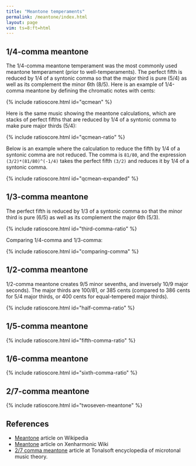 ```yaml
---
title: "Meantone temperaments"
permalink: /meantone/index.html
layout: page
vim: ts=8:ft=html
---
```


<h2 data-sidebar="1/4-comma"> 1/4-comma meantone </h2>

The 1/4-comma meantone temperament was the most commonly used
meantone temperament (prior to well-temperaments).  The perfect
fifth is reduced by 1/4 of a syntonic comma so that the major third
is pure (5/4) as well as its complement the minor 6th (8/5).  Here
is an example of 1/4-comma meantone by defining the chromatic notes
with cents:

{% include ratioscore.html id="qcmean" %}
<script type="application/x-ratioscore" id="qcmean">
!!!OTL: 1/4-comma meantone
**dtime	**ratio	**ratio	**ratio
*MM60	*Icemba	*Icemba	*Icemba
*	*ref:D3	*ref:D3	*ref:D3
1	m00	.	.
1	m02	.	.
1	m04	.	.
1	m05	.	.
1	m07	.	.
1	m09	.	.
1	m11	.	.
2	m00*2	.	.
1	0	.	.
1	m00	m04	m07
1	m02	m05	m09
1	m04	m07	m11
1	m05	m09	m00*2
!! out of tune:
2	m06	m10	m01*2
*-	*-	*-	*-
!!!RDF**ratio: m00 = 0c
!!!RDF**ratio: m01 = 117.1c
!!!RDF**ratio: m02 = 193.2c
!!!RDF**ratio: m03 = 310.3c
!!!RDF**ratio: m04 = 386.3c
!!!RDF**ratio: m05 = 503.4c
!!!RDF**ratio: m06 = 579.5c
!!!RDF**ratio: m07 = 696.6c
!!!RDF**ratio: m08 = 813.7c
!!!RDF**ratio: m09 = 889.7c
!!!RDF**ratio: m10 = 1006.8c
!!!RDF**ratio: m11 = 1082.9c
</script>

Here is the same music showing the meantone calculations, which are
stacks of perfect fifths that are reduced by 1/4 of a syntonic comma to
make pure major thirds (5/4):

{% include ratioscore.html id="qcmean-ratio" %}
<script type="application/x-ratioscore" id="qcmean-ratio">
!!!OTL: 1/4-comma meantone
**dtime	**ratio	**ratio	**ratio
*MM60	*Icemba	*Icemba	*Icemba
*	*ref:D3	*ref:D3	*ref:D3
1	m00	.	.
1	m02	.	.
1	m04	.	.
1	m05	.	.
1	m07	.	.
1	m09	.	.
1	m11	.	.
2	m00*2	.	.
1	0	.	.
1	m00	m04	m07
1	m02	m05	m09
1	m04	m07	m11
1	m05	m09	m00*2
!! out of tune:
2	m06	m10	m01*2
*-	*-	*-	*-
!!!RDF**ratio: x   = 5^(1/4)
!!!RDF**ratio: m01 = x^-5 * 2^ 3
!!!RDF**ratio: m08 = x^-4 * 2^ 3
!!!RDF**ratio: m03 = x^-3 * 2^ 2
!!!RDF**ratio: m10 = x^-2 * 2^ 2
!!!RDF**ratio: m05 = x^-1 * 2^ 1
!!!RDF**ratio: m00 = x^ 0 * 2^ 0
!!!RDF**ratio: m07 = x^ 1 * 2^ 0
!!!RDF**ratio: m02 = x^ 2 * 2^-1
!!!RDF**ratio: m09 = x^ 3 * 2^-1
!!!RDF**ratio: m04 = x^ 4 * 2^-2
!!!RDF**ratio: m11 = x^ 5 * 2^-2
!!!RDF**ratio: m06 = x^ 6 * 2^-3
</script>


Below is an example where the calculation to reduce the fifth by
1/4 of a syntonic comma are not reduced.  The comma is `81/80`, and
the expression `(3/2)*(81/80)^(-1/4)` takes the perfect fifth `(3/2)`
and reduces it by 1/4 of a syntonic comma.

{% include ratioscore.html id="qcmean-expanded" %}
<script type="application/x-ratioscore" id="qcmean-expanded">
!!!OTL: 1/4-comma meantone
**dtime	**ratio	**ratio	**ratio
*MM60	*Icemba	*Icemba	*Icemba
*	*ref:D3	*ref:D3	*ref:D3
1	m00	.	.
1	m02	.	.
1	m04	.	.
1	m05	.	.
1	m07	.	.
1	m09	.	.
1	m11	.	.
2	m00*2	.	.
1	0	.	.
1	m00	m04	m07
1	m02	m05	m09
1	m04	m07	m11
1	m05	m09	m00*2
!! out of tune:
2	m06	m10	m01*2
*-	*-	*-	*-
!!!RDF**ratio: x   = (3/2)*(81/80)^(-1/4)
!!!RDF**ratio: m01 = x^-5 * 2^ 3
!!!RDF**ratio: m08 = x^-4 * 2^ 3
!!!RDF**ratio: m03 = x^-3 * 2^ 2
!!!RDF**ratio: m10 = x^-2 * 2^ 2
!!!RDF**ratio: m05 = x^-1 * 2^ 1
!!!RDF**ratio: m00 = x^ 0 * 2^ 0
!!!RDF**ratio: m07 = x^ 1 * 2^ 0
!!!RDF**ratio: m02 = x^ 2 * 2^-1
!!!RDF**ratio: m09 = x^ 3 * 2^-1
!!!RDF**ratio: m04 = x^ 4 * 2^-2
!!!RDF**ratio: m11 = x^ 5 * 2^-2
!!!RDF**ratio: m06 = x^ 6 * 2^-3

</script>


<h2 data-sidebar="1/3-comma"> 1/3-comma meantone </h2>

The perfect fifth is reduced by 1/3 of a syntonic comma so that the minor third
is pure (6/5) as well as its complement the major 6th (5/3).

{% include ratioscore.html id="third-comma-ratio" %}
<script type="application/x-ratioscore" id="third-comma-ratio">
!!!OTL: 1/3-comma meantone
**dtime	**ratio	**ratio	**ratio
*MM60	*Icemba	*Icemba	*Icemba
*	*ref:D3	*ref:D3	*ref:D3
1	m00	.	.
1	m02	.	.
1	m03	.	.
1	m05	.	.
1	m07	.	.
1	m08	.	.
1	m11	.	.
2	m00*2	.	.
1	0	.	.
1	m00	m03	m07
1	m02	m05	m09
1	m04	m07	m11
1	m05	m08	m00*2
!! out of tune:
2	m06	m09	m01*2
*-	*-	*-	*-
!!!RDF**ratio: x   = (3/2)*(81/80)^(-1/3)
!!!RDF**ratio: m01 = x^-5 * 2^ 3
!!!RDF**ratio: m08 = x^-4 * 2^ 3
!!!RDF**ratio: m03 = x^-3 * 2^ 2
!!!RDF**ratio: m10 = x^-2 * 2^ 2
!!!RDF**ratio: m05 = x^-1 * 2^ 1
!!!RDF**ratio: m00 = x^ 0 * 2^ 0
!!!RDF**ratio: m07 = x^ 1 * 2^ 0
!!!RDF**ratio: m02 = x^ 2 * 2^-1
!!!RDF**ratio: m09 = x^ 3 * 2^-1
!!!RDF**ratio: m04 = x^ 4 * 2^-2
!!!RDF**ratio: m11 = x^ 5 * 2^-2
!!!RDF**ratio: m06 = x^ 6 * 2^-3
</script>


Comparing 1/4-comma and 1/3-comma:

{% include ratioscore.html id="comparing-comma" %}
<script type="application/x-ratioscore" id="comparing-comma">
!!!OTL: 1/4-comma and 1/3-comma meantone comparison
**dtime	**ratio	**ratio
*MM60	*Iclars	*Iclars
*	*ref:D3	*ref:D3
!! First 1/4-comma meantone major scale:
1	m400	.
1	m402	.
1	m404	.
1	m405	.
1	m407	.
1	m409	.
1	m411	.
2	m400*2	.
1	0	.
!! Then 1/3-comma meantone major scale:
1	.	m300
1	.	m302
1	.	m304
1	.	m305
1	.	m307
1	.	m309
1	.	m311
2	.	m300*2
1	0	.
!! Then playing both meantone scales at the same time:
*MM30	*	*
1	m400	m300
1	m402	m302
1	m404	m304
1	m405	m305
1	m407	m307
1	m409	m309
1	m411	m311
2	m400*2	m300*2
*-	*-	*-
!! 1/4-comma meantone:
!!!RDF**ratio: x   = (3/2)*(81/80)^(-1/4)
!!!RDF**ratio: m401 = x^-5 * 2^ 3
!!!RDF**ratio: m408 = x^-4 * 2^ 3
!!!RDF**ratio: m403 = x^-3 * 2^ 2
!!!RDF**ratio: m410 = x^-2 * 2^ 2
!!!RDF**ratio: m405 = x^-1 * 2^ 1
!!!RDF**ratio: m400 = x^ 0 * 2^ 0
!!!RDF**ratio: m407 = x^ 1 * 2^ 0
!!!RDF**ratio: m402 = x^ 2 * 2^-1
!!!RDF**ratio: m409 = x^ 3 * 2^-1
!!!RDF**ratio: m404 = x^ 4 * 2^-2
!!!RDF**ratio: m411 = x^ 5 * 2^-2
!!!RDF**ratio: m406 = x^ 6 * 2^-3
!! 1/3-comma meantone:
!!!RDF**ratio: y   = (3/2)*(81/80)^(-1/3)
!!!RDF**ratio: m301 = y^-5 * 2^ 3
!!!RDF**ratio: m308 = y^-4 * 2^ 3
!!!RDF**ratio: m303 = y^-3 * 2^ 2
!!!RDF**ratio: m310 = y^-2 * 2^ 2
!!!RDF**ratio: m305 = y^-1 * 2^ 1
!!!RDF**ratio: m300 = y^ 0 * 2^ 0
!!!RDF**ratio: m307 = y^ 1 * 2^ 0
!!!RDF**ratio: m302 = y^ 2 * 2^-1
!!!RDF**ratio: m309 = y^ 3 * 2^-1
!!!RDF**ratio: m304 = y^ 4 * 2^-2
!!!RDF**ratio: m311 = y^ 5 * 2^-2
!!!RDF**ratio: m306 = y^ 6 * 2^-3
</script>

<h2 data-sidebar="1/2-comma"> 1/2-comma meantone </h2>

1/2-comma meantone creates 9/5 minor sevenths, and inversely 10/9
major seconds).  The major thirds are 100/81, or 385 cents (compared
to 386 cents for 5/4 major thirds, or 400 cents for equal-tempered
major thirds).

{% include ratioscore.html id="half-comma-ratio" %}
<script type="application/x-ratioscore" id="half-comma-ratio">
!!!OTL: 1/3-comma meantone
**dtime	**ratio	**ratio	**ratio
*MM60	*Icemba	*Icemba	*Icemba
*	*ref:D3	*ref:D3	*ref:D3
1	m00	.	.
1	m02	.	.
1	m04	.	.
1	m05	.	.
1	m07	.	.
1	m09	.	.
1	m11	.	.
2	m00*2	.	.
1	0	.	.
1	m00	m04	m07
1	m02	m06	m09
1	m04	m08	m11
1	m05	m09	m00*2
2	m06	m10	m01*2
*-	*-	*-	*-
!!!RDF**ratio: x   = (3/2)*(81/80)^(-1/2)
!!!RDF**ratio: m01 = x^-5 * 2^ 3
!!!RDF**ratio: m08 = x^-4 * 2^ 3
!!!RDF**ratio: m03 = x^-3 * 2^ 2
!!!RDF**ratio: m10 = x^-2 * 2^ 2
!!!RDF**ratio: m05 = x^-1 * 2^ 1
!!!RDF**ratio: m00 = x^ 0 * 2^ 0
!!!RDF**ratio: m07 = x^ 1 * 2^ 0
!!!RDF**ratio: m02 = x^ 2 * 2^-1
!!!RDF**ratio: m09 = x^ 3 * 2^-1
!!!RDF**ratio: m04 = x^ 4 * 2^-2
!!!RDF**ratio: m11 = x^ 5 * 2^-2
!!!RDF**ratio: m06 = x^ 6 * 2^-3
</script>

<h2> 1/5-comma meantone </h2>

{% include ratioscore.html id="fifth-comma-ratio" %}
<script type="application/x-ratioscore" id="fifth-comma-ratio">
!!!OTL: 1/5-comma meantone
**dtime	**ratio	**ratio	**ratio
*MM60	*Icemba	*Icemba	*Icemba
*	*ref:D3	*ref:D3	*ref:D3
1	m00	.	.
1	m02	.	.
1	m03	.	.
1	m05	.	.
1	m07	.	.
1	m08	.	.
1	m11	.	.
2	m00*2	.	.
1	0	.	.
1	m00	m03	m07
1	m02	m05	m09
1	m04	m07	m11
1	m05	m08	m00*2
!! out of tune:
2	m06	m09	m01*2
*-	*-	*-	*-
!!!RDF**ratio: x   = (3/2)*(81/80)^(-1/5)
!!!RDF**ratio: m01 = x^-5 * 2^ 3
!!!RDF**ratio: m08 = x^-4 * 2^ 3
!!!RDF**ratio: m03 = x^-3 * 2^ 2
!!!RDF**ratio: m10 = x^-2 * 2^ 2
!!!RDF**ratio: m05 = x^-1 * 2^ 1
!!!RDF**ratio: m00 = x^ 0 * 2^ 0
!!!RDF**ratio: m07 = x^ 1 * 2^ 0
!!!RDF**ratio: m02 = x^ 2 * 2^-1
!!!RDF**ratio: m09 = x^ 3 * 2^-1
!!!RDF**ratio: m04 = x^ 4 * 2^-2
!!!RDF**ratio: m11 = x^ 5 * 2^-2
!!!RDF**ratio: m06 = x^ 6 * 2^-3
</script>

<h2> 1/6-comma meantone </h2>

{% include ratioscore.html id="sixth-comma-ratio" %}
<script type="application/x-ratioscore" id="sixth-comma-ratio">
!!!OTL: 1/6-comma meantone
**dtime	**ratio	**ratio	**ratio
*MM60	*Icemba	*Icemba	*Icemba
*	*ref:D3	*ref:D3	*ref:D3
1	m00	.	.
1	m02	.	.
1	m03	.	.
1	m05	.	.
1	m07	.	.
1	m08	.	.
1	m11	.	.
2	m00*2	.	.
1	0	.	.
1	m00	m03	m07
1	m02	m05	m09
1	m04	m07	m11
1	m05	m08	m00*2
!! out of tune:
2	m06	m09	m01*2
*-	*-	*-	*-
!!!RDF**ratio: x   = (3/2)*(81/80)^(-1/6)
!!!RDF**ratio: m01 = x^-5 * 2^ 3
!!!RDF**ratio: m08 = x^-4 * 2^ 3
!!!RDF**ratio: m03 = x^-3 * 2^ 2
!!!RDF**ratio: m10 = x^-2 * 2^ 2
!!!RDF**ratio: m05 = x^-1 * 2^ 1
!!!RDF**ratio: m00 = x^ 0 * 2^ 0
!!!RDF**ratio: m07 = x^ 1 * 2^ 0
!!!RDF**ratio: m02 = x^ 2 * 2^-1
!!!RDF**ratio: m09 = x^ 3 * 2^-1
!!!RDF**ratio: m04 = x^ 4 * 2^-2
!!!RDF**ratio: m11 = x^ 5 * 2^-2
!!!RDF**ratio: m06 = x^ 6 * 2^-3
</script>


<h2 data-sidebar="2/7-comma"> 2/7-comma meantone </h2>

{% include ratioscore.html id="twoseven-meantone" %}
<script type="application/x-ratioscore" id="twoseven-meantone">
!!!OTL: 2/7-comma meantone
**dtime	**ratio	**ratio	**ratio
*MM60	*Icemba	*Icemba	*Icemba
*	*ref:D3	*ref:D3	*ref:D3
1	m00	.	.
1	m02	.	.
1	m04	.	.
1	m05	.	.
1	m07	.	.
1	m09	.	.
1	m11	.	.
2	m00*2	.	.
1	0	.	.
1	m00	m04	m07
1	m02	m05	m09
1	m04	m07	m11
1	m05	m09	m00*2
!! out of tune:
2	m06	m10	m01*2
*-	*-	*-	*-
!!!RDF**ratio: x   = (3/2)*(81/80)^(-2/7)
!!!RDF**ratio: m01 = x^-5 * 2^ 3
!!!RDF**ratio: m08 = x^-4 * 2^ 3
!!!RDF**ratio: m03 = x^-3 * 2^ 2
!!!RDF**ratio: m10 = x^-2 * 2^ 2
!!!RDF**ratio: m05 = x^-1 * 2^ 1
!!!RDF**ratio: m00 = x^ 0 * 2^ 0
!!!RDF**ratio: m07 = x^ 1 * 2^ 0
!!!RDF**ratio: m02 = x^ 2 * 2^-1
!!!RDF**ratio: m09 = x^ 3 * 2^-1
!!!RDF**ratio: m04 = x^ 4 * 2^-2
!!!RDF**ratio: m11 = x^ 5 * 2^-2
!!!RDF**ratio: m06 = x^ 6 * 2^-3
</script>


<h2> References </h2>

<ul>
<li> <a target="_blank" href="https://en.wikipedia.org/wiki/Meantone_temperament">Meantone</a> article on Wikipedia </li>
<li> <a target="_blank" href="https://en.xen.wiki/w/Meantone">Meantone</a> article on Xenharmonic Wiki </li>
<li> <a target="_blank" href="http://www.tonalsoft.com/enc/number/2-7cmt.aspx"> 2/7 comma meantone</a> article at Tonalsoft encyclopedia of microtonal music theory. </li>
</ul>




